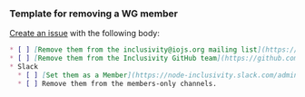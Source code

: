 ### Template for removing a WG member

[Create an issue](https://github.com/nodejs/inclusivity/issues/new) with the following body:

```md
* [ ] [Remove them from the inclusivity@iojs.org mailing list](https://github.com/nodejs/email/edit/master/iojs.org/aliases.json).
* [ ] [Remove them from the Inclusivity GitHub team](https://github.com/orgs/nodejs/teams/inclusivity).
* Slack
  * [ ] [Set them as a Member](https://node-inclusivity.slack.com/admin#active) (can only be done by owners).
  * [ ] Remove them from the members-only channels.
```